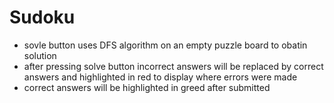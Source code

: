 # Sudoku


- sovle button uses DFS algorithm on an empty puzzle board to obatin solution
- after pressing solve button incorrect answers will be replaced by correct answers and highlighted in red to display where errors were made
- correct answers will be highlighted in greed after submitted

